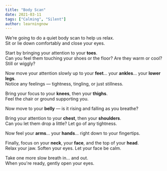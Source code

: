 ```yaml
---
title: "Body Scan"
date: 2021-03-11
tags: ["Calming", "Silent"]
author: learningnow
---
```


We’re going to do a quiet body scan to help us relax.  
Sit or lie down comfortably and close your eyes.

Start by bringing your attention to your **toes**.  
Can you feel them touching your shoes or the floor? Are they warm or cool? Still or wiggly?

Now move your attention slowly up to your **feet**… your **ankles**… your **lower legs**.  
Notice any feelings — tightness, tingling, or just stillness.

Bring your focus to your **knees**, then your **thighs**.  
Feel the chair or ground supporting you.

Now move to your **belly** — is it rising and falling as you breathe?

Bring your attention to your **chest**, then your **shoulders**.  
Can you let them drop a little? Let go of any tightness.

Now feel your **arms**… your **hands**… right down to your fingertips.

Finally, focus on your **neck**, your **face**, and the top of your **head**.  
Relax your jaw. Soften your eyes. Let your face be calm.

Take one more slow breath in… and out.  
When you're ready, gently open your eyes.

